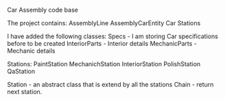 Car Assembly code base

The project contains:
  AssemblyLine
  AssemblyCarEntity
  Car
  Stations
  
I have added the following classes:
  Specs - I am storing Car specifications before to be created
  InteriorParts - Interior details
  MechanicParts - Mechanic details
  
  Stations:
    PaintStation
    MechanichStation
    InteriorStation
    PolishStation
    QaStation
    
 Station - an abstract class that is extend by all the stations
 Chain - return next station.
